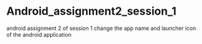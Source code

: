 # Android_assignment2_session_1
android assignment 2 of session 1
change the app name and launcher icon of the android application
